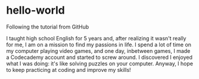 # hello-world
Following the tutorial from GitHub

I taught high school English for 5 years and, after realizing it wasn't really for me, I am on a mission to find my passions in life. I spend a lot of time on my computer playing video games, and one day, inbetween games, I made a Codecademy account and started to screw around. I discovered I enjoyed what I was doing: it's like solving puzzles on your computer. Anyway, I hope to keep practicing at coding and improve my skills!
